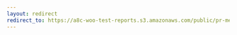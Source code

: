 ```yaml
---
layout: redirect
redirect_to: https://a8c-woo-test-reports.s3.amazonaws.com/public/pr-merge/41736/e2e/index.html
---
```

